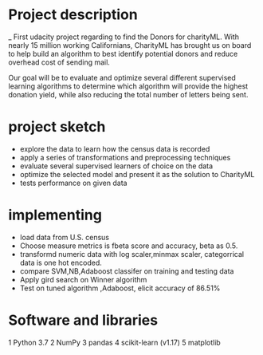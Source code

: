 # Project description
_ First udacity project regarding to find the Donors for charityML. 
With nearly 15 million working Californians, CharityML has brought us on board to help build an algorithm to best identify potential donors and reduce overhead cost of sending mail. 

Our goal will be to evaluate and optimize several different supervised learning algorithms to determine which algorithm will provide the highest donation yield, while also reducing the total number of letters being sent.

# project sketch
 * explore the data to learn how the census data is recorded
 * apply a series of transformations and preprocessing techniques 
 * evaluate several supervised learners of choice on the data
 * optimize the selected model and present it as the solution to CharityML
 * tests performance on  given data

# implementing
* load data from U.S. census
* Choose measure metrics is fbeta score and accuracy, beta as 0.5.
* transformd numeric data with  log scaler,minmax scaler, categorrical data is one hot encoded.
* compare SVM,NB,Adaboost classifer on training and testing data
* Apply gird search on Winner algorithm
* Test on tuned algorithm ,Adaboost, elicit accuracy of 86.51% 

# Software and libraries
1 Python 3.7
2 NumPy
3 pandas
4 scikit-learn (v1.17)
5 matplotlib

